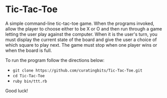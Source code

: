 # Tic-Tac-Toe

A simple command-line tic-tac-toe game. When the programs invoked, allow the player to choose either to be X or O and then run through a game letting the user play against the computer. When it is the user's turn, you must display the current state of the board and give the user a choice of which square to play next. The game must stop when one player wins or when the board is full. 

To run the program follow the directions below:

- `git clone https://github.com/curatingbits/Tic-Tac-Toe.git`
- `cd Tic-Tac-Toe`
- `ruby bin/ttt.rb`

Good luck! 


